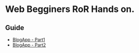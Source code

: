 # Web Begginers RoR Hands on.

## Guide

+ [BlogApp - Part1](https://gist.github.com/murayama333/4ccf7748e4005d28796c)
+ [BlogApp - Part2](https://gist.github.com/murayama333/87ac7e8f610270d152b6)
